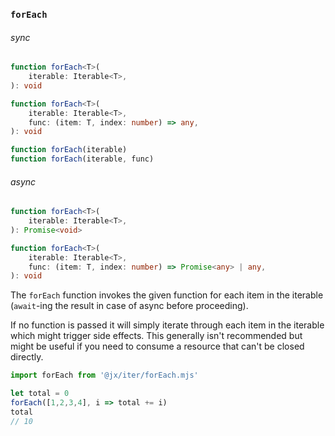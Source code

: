 ### `forEach`

###### sync

```ts
function forEach<T>(
    iterable: Iterable<T>,
): void

function forEach<T>(
    iterable: Iterable<T>,
    func: (item: T, index: number) => any,
): void

function forEach(iterable)
function forEach(iterable, func)
```

###### async

```ts
function forEach<T>(
    iterable: Iterable<T>,
): Promise<void>

function forEach<T>(
    iterable: Iterable<T>,
    func: (item: T, index: number) => Promise<any> | any,
): void
```

The `forEach` function invokes the given function for each item in the iterable (`await`-ing the result in case of async before proceeding).

If no function is passed it will simply iterate through each item in the iterable which might trigger side effects.
This generally isn't recommended but might be useful if you need to consume a resource that can't be closed directly.

```js
import forEach from '@jx/iter/forEach.mjs'

let total = 0
forEach([1,2,3,4], i => total += i)
total
// 10
```
